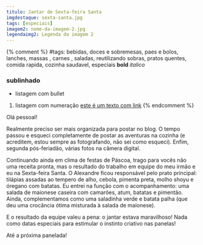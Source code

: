 ```yaml
---
titulo: Jantar de Sexta-feira Santa
imgdestaque: sexta-santa.jpg
tags: [especiais]
imagem2: nome-da-imagem-2.jpg
legendaimg2: Legenda da imagem 2
---
```

{% comment %}
#tags: bebidas, doces e sobremesas, paes e bolos, lanches, massas , carnes , saladas, reutilizando sobras, pratos quentes, comida rapida, cozinha saudavel, especiais
**bold**
*italico*
### sublinhado
* listagem com bullet
1. listagem com numeração
[este é um texto com link](https://www.enderecodolink.com)
{% endcomment %}

Olá pessoal!

Realmente preciso ser mais organizada para postar no blog. O tempo passou e esqueci completamente de postar as aventuras na cozinha (e acreditem, estou sempre as fotografando, não sei como esqueci). Enfim, segunda pós-feriadão, várias fotos na câmera digital.

Continuando ainda em clima de festas de Páscoa, trago para vocês não uma receita pronta, mas o resultado do trabalho em equipe do meu irmão e eu na Sexta-feira Santa. O Alexandre ficou responsável pelo prato principal: tilápias assadas ao tempero de alho, cebola, pimenta preta, molho shoyu e óregano com batatas. Eu entrei na função com o acompanhamento: uma salada de maionese caseira com camarões, atum, batatas e pimentão. Ainda, complementamos como uma saladinha verde e batata palha (que deu uma crocância ótima misturada à salada de maionese).

E o resultado da equipe valeu a pena: o jantar estava maravilhoso! Nada como datas especiais para estimular o instinto criativo nas panelas!

Até a próxima panelada!
